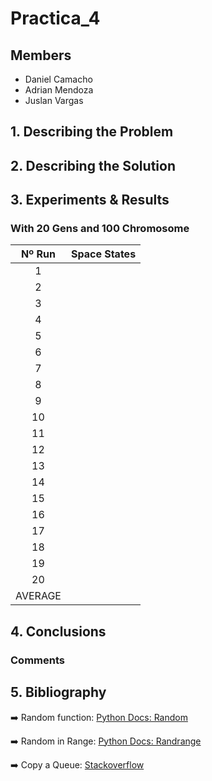 # Practica_4
## Members

- Daniel Camacho
- Adrian Mendoza
- Juslan Vargas

## 1. Describing the Problem

## 2. Describing the Solution

## 3. Experiments & Results

### With 20 Gens and 100 Chromosome

Nº Run | Space States 
:---: | :---: 
1|   |
2|   |
3|   |
4|   |
5|   |
6|   |
7|   |
8|   |
9|   |
10|   |
11|   |
12|   |
13|   |
14|   |
15|   |
16|   |
17|   |
18|   |
19|   |
20|   |
AVERAGE|   |
## 4. Conclusions

### Comments


## 5. Bibliography

➡️  Random function: [Python Docs: Random][random]

➡️  Random in Range: [Python Docs: Randrange][random_range]

➡️  Copy a Queue: [Stackoverflow][copy_queue]

[random]: https://docs.python.org/3/library/random.html

[random_range]: https://docs.python.org/3/library/random.html#random.randrange

[copy_queue]: https://stackoverflow.com/questions/32488533/how-to-clone-a-queue-in-python


